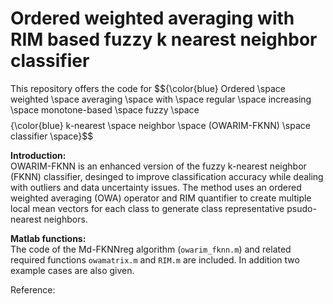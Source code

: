 # Ordered weighted averaging with RIM based fuzzy k nearest neighbor classifier
This repository offers the code for $${\color{blue} Ordered \space weighted \space averaging \space with \space regular \space increasing \space monotone-based \space fuzzy \space $$ $$ {\color{blue} k-nearest \space neighbor \space (OWARIM-FKNN) \space classifier \space}$$

**Introduction:** <br/>
OWARIM-FKNN is an enhanced version of the fuzzy k-nearest neighbor (FKNN) classifier, desinged to improve classification accuracy while dealing with outliers and data uncertainty issues. The method uses an ordered weighted averaging (OWA) operator and RIM quantifier to create multiple local mean vectors for each class to generate class representative psudo-nearest neighbors. 

**Matlab functions:** <br/>
The code of the Md-FKNNreg algorithm (`owarim_fknn.m`) and related required functions `owamatrix.m` and `RIM.m` are included. In addition two example cases are also given. 


Reference:


